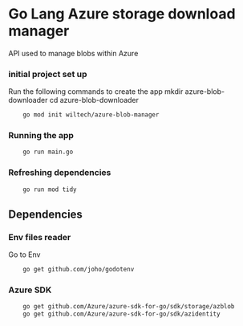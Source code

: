 # Go Lang Azure storage download manager
API used to manage blobs within Azure

### initial project set up
Run the following commands to create the app
mkdir azure-blob-downloader
cd azure-blob-downloader
```bash
    go mod init wiltech/azure-blob-manager
````

### Running the app
```bash
    go run main.go
```

### Refreshing dependencies
```bash
    go run mod tidy
```


## Dependencies

### Env files reader
Go to Env
```bash
    go get github.com/joho/godotenv
```

### Azure SDK
```bash
    go get github.com/Azure/azure-sdk-for-go/sdk/storage/azblob
    go get github.com/Azure/azure-sdk-for-go/sdk/azidentity
```

